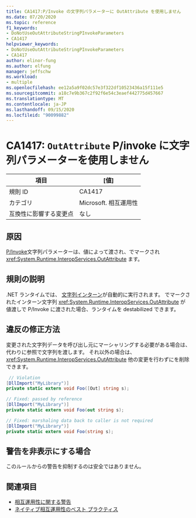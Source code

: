 ```yaml
---
title: CA1417:P/Invoke の文字列パラメーターに OutAttribute を使用しません
ms.date: 07/20/2020
ms.topic: reference
f1_keywords:
- DoNotUseOutAttributeStringPInvokeParameters
- CA1417
helpviewer_keywords:
- DoNotUseOutAttributeStringPInvokeParameters
- CA1417
author: elinor-fung
ms.author: elfung
manager: jeffschw
ms.workload:
- multiple
ms.openlocfilehash: ee12a5a9f02dc57e3f322df10523436a15f111e5
ms.sourcegitcommit: a18c7e9b367c2f92f6e54c3eaef442775d457667
ms.translationtype: MT
ms.contentlocale: ja-JP
ms.lasthandoff: 09/15/2020
ms.locfileid: "90099882"
---
```

# <a name="ca1417-do-not-use-outattribute-on-string-parameters-for-pinvokes"></a>CA1417: `OutAttribute` P/invoke に文字列パラメーターを使用しません

|項目|[値]|
|-|-|
|規則 ID|CA1417|
|カテゴリ|Microsoft. 相互運用性|
|互換性に影響する変更点|なし|

## <a name="cause"></a>原因

[P/Invoke](/dotnet/standard/native-interop/pinvoke)文字列パラメーターは、値によって渡され、でマークされ <xref:System.Runtime.InteropServices.OutAttribute> ます。

## <a name="rule-description"></a>規則の説明

.NET ランタイムでは、 [文字列インターン](/dotnet/api/system.string.intern#remarks)が自動的に実行されます。 でマークされたインターン文字列 <xref:System.Runtime.InteropServices.OutAttribute> が値渡しで P/Invoke に渡された場合、ランタイムを destabilized できます。

## <a name="how-to-fix-violations"></a>違反の修正方法

変更された文字列データを呼び出し元にマーシャリングする必要がある場合は、代わりに参照で文字列を渡します。 それ以外の場合は、 <xref:System.Runtime.InteropServices.OutAttribute> 他の変更を行わずにを削除できます。

```csharp
 // Violation
[DllImport("MyLibrary")]
private static extern void Foo([Out] string s);

// Fixed: passed by reference
[DllImport("MyLibrary")]
private static extern void Foo(out string s);

// Fixed: marshaling data back to caller is not required
[DllImport("MyLibrary")]
private static extern void Foo(string s);
```

## <a name="when-to-suppress-warnings"></a>警告を非表示にする場合

このルールからの警告を抑制するのは安全ではありません。

## <a name="see-also"></a>関連項目

- [相互運用性に関する警告](interoperability-warnings.md)
- [ネイティブ相互運用性のベスト プラクティス](/dotnet/standard/native-interop/best-practices)
